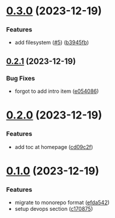 # [0.3.0](https://github.com/xkrishguptaa/notes/compare/v0.2.1...v0.3.0) (2023-12-19)


### Features

* add filesystem ([#5](https://github.com/xkrishguptaa/notes/issues/5)) ([b3945fb](https://github.com/xkrishguptaa/notes/commit/b3945fb8271ffe991b11e224be3133a680a6e4e1))



## [0.2.1](https://github.com/xkrishguptaa/notes/compare/v0.2.0...v0.2.1) (2023-12-19)


### Bug Fixes

* forgot to add intro item ([e054086](https://github.com/xkrishguptaa/notes/commit/e054086bcca907dea1babda33401168438890e3b))



# [0.2.0](https://github.com/xkrishguptaa/notes/compare/v0.1.0...v0.2.0) (2023-12-19)


### Features

* add toc at homepage ([cd09c2f](https://github.com/xkrishguptaa/notes/commit/cd09c2f7dbc62291c21251604ad8a1d458328572))



# [0.1.0](https://github.com/xkrishguptaa/notes/compare/efda542fad9a5992a915f3b5e5371f20012dc220...v0.1.0) (2023-12-19)


### Features

* migrate to monorepo format ([efda542](https://github.com/xkrishguptaa/notes/commit/efda542fad9a5992a915f3b5e5371f20012dc220))
* setup devops section ([c170875](https://github.com/xkrishguptaa/notes/commit/c170875e3780efdd7df9a2942b8eaf4e4796703d))



